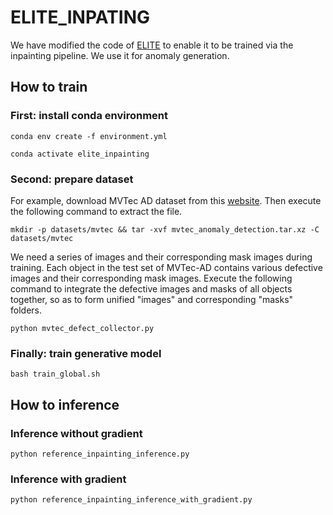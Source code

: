 # ELITE_INPATING

We have modified the code of <a href="https://github.com/csyxwei/ELITE">ELITE</a> to enable it to be trained via the inpainting pipeline. We use it for anomaly generation.


## How to train

### First: install conda environment
```
conda env create -f environment.yml

conda activate elite_inpainting
```

### Second: prepare dataset
For example, download MVTec AD dataset from this <a href=https://www.mvtec.com/company/research/datasets/mvtec-ad/downloads>website</a>. Then execute the following command to extract the file.



```
mkdir -p datasets/mvtec && tar -xvf mvtec_anomaly_detection.tar.xz -C datasets/mvtec
```

We need a series of images and their corresponding mask images during training. Each object in the test set of MVTec-AD contains various defective images and their corresponding mask images. Execute the following command to integrate the defective images and masks of all objects together, so as to form unified "images" and corresponding "masks" folders.

```
python mvtec_defect_collector.py 
```


### Finally: train generative model
```
bash train_global.sh
```


## How to inference
### Inference without gradient
```
python reference_inpainting_inference.py
```
### Inference with gradient
```
python reference_inpainting_inference_with_gradient.py
```
